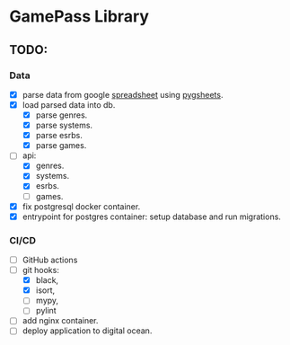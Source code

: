 # GamePass Library


## TODO:

### Data

- [x] parse data from google [spreadsheet](https://docs.google.com/spreadsheets/d/1kspw-4paT-eE5-mrCrc4R9tg70lH2ZTFrJOUmOtOytg/edit#gid=0) using [pygsheets](https://github.com/nithinmurali/pygsheets).
- [x] load parsed data into db.
  - [x] parse genres.
  - [x] parse systems.
  - [x] parse esrbs.
  - [x] parse games.
- [ ] api:
  - [x] genres.
  - [x] systems.
  - [x] esrbs.
  - [ ] games.
- [x] fix postgresql docker container.
- [x] entrypoint for postgres container: setup database and run migrations.

### CI/CD

- [ ] GitHub actions
- [ ] git hooks: 
  - [x] black, 
  - [x] isort, 
  - [ ] mypy, 
  - [ ] pylint
- [ ] add nginx container.
- [ ] deploy application to digital ocean.
